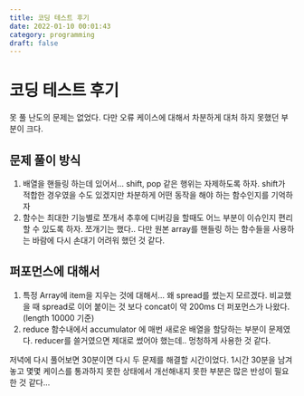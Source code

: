```yaml
---
title: 코딩 테스트 후기
date: 2022-01-10 00:01:43
category: programming
draft: false
---
```


# 코딩 테스트 후기

못 풀 난도의 문제는 없었다. 다만 오류 케이스에 대해서 차분하게 대처 하지 못했던 부분이 크다.

## 문제 풀이 방식

1. 배열을 핸들링 하는데 있어서... shift, pop 같은 행위는 자제하도록 하자. shift가 적합한 경우였을 수도 있겠지만 차분하게 어떤 동작을 해야 하는 함수인지를 기억하자
2. 함수는 최대한 기능별로 쪼개서 추후에 디버깅을 할때도 어느 부분이 이슈인지 편리할 수 있도록 하자. 쪼개기는 했다.. 다만 원본 array를 핸들링 하는 함수들을 사용하는 바람에 다시 손대기 어려워 했던 것 같다.

## 퍼포먼스에 대해서

1. 특정 Array에 item을 지우는 것에 대해서... 왜 spread를 썼는지 모르겠다. 비교했을 때 spread로 이어 붙이는 것 보다 concat이 약 200ms 더 퍼포먼스가 나왔다. (length 10000 기준)
2. reduce 함수내에서 accumulator 에 매번 새로운 배열을 할당하는 부분이 문제였다. reducer를 쓸거였으면 제대로 썼어야 했는데.. 멍청하게 사용한 것 같다.

저녁에 다시 풀어보면 30분이면 다시 두 문제를 해결할 시간이었다. 1시간 30분을 남겨놓고 몇몇 케이스를 통과하지 못한 상태에서 개선해내지 못한 부분은 많은 반성이 필요한 것 같다...
